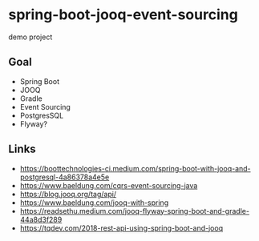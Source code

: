 # spring-boot-jooq-event-sourcing
demo project

## Goal
- Spring Boot
- JOOQ
- Gradle
- Event Sourcing
- PostgresSQL
- Flyway?

## Links
- https://boottechnologies-ci.medium.com/spring-boot-with-jooq-and-postgresql-4a86378a4e5e
- https://www.baeldung.com/cqrs-event-sourcing-java
- https://blog.jooq.org/tag/api/
- https://www.baeldung.com/jooq-with-spring
- https://readsethu.medium.com/jooq-flyway-spring-boot-and-gradle-44a8d3f289
- https://tqdev.com/2018-rest-api-using-spring-boot-and-jooq
